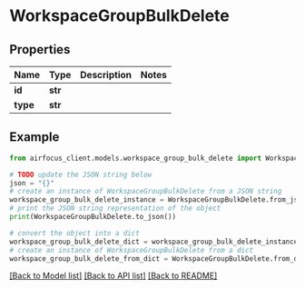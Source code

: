 # WorkspaceGroupBulkDelete


## Properties

Name | Type | Description | Notes
------------ | ------------- | ------------- | -------------
**id** | **str** |  | 
**type** | **str** |  | 

## Example

```python
from airfocus_client.models.workspace_group_bulk_delete import WorkspaceGroupBulkDelete

# TODO update the JSON string below
json = "{}"
# create an instance of WorkspaceGroupBulkDelete from a JSON string
workspace_group_bulk_delete_instance = WorkspaceGroupBulkDelete.from_json(json)
# print the JSON string representation of the object
print(WorkspaceGroupBulkDelete.to_json())

# convert the object into a dict
workspace_group_bulk_delete_dict = workspace_group_bulk_delete_instance.to_dict()
# create an instance of WorkspaceGroupBulkDelete from a dict
workspace_group_bulk_delete_from_dict = WorkspaceGroupBulkDelete.from_dict(workspace_group_bulk_delete_dict)
```
[[Back to Model list]](../README.md#documentation-for-models) [[Back to API list]](../README.md#documentation-for-api-endpoints) [[Back to README]](../README.md)



